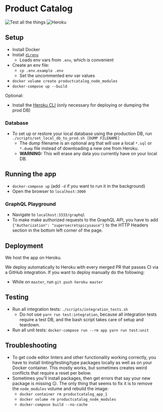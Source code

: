 # Product Catalog

![Test all the things](https://github.com/quiltyweb/productcatalog/workflows/Test%20all%20the%20things/badge.svg)
![Heroku](https://heroku-badge.herokuapp.com/?app=productcatalog)

## Setup

- Install Docker
- Install [`direnv`](https://direnv.net/)
  - Loads env vars from `.env`, which is convenient
- Create an env file:
  - `cp .env.example .env`
  - Set the uncommented env var values
- `docker volume create productcatalog_node_modules`
- `docker-compose up --build`

Optional:
- Install the [Heroku CLI](https://devcenter.heroku.com/articles/heroku-cli) (only necessary for deploying or dumping the prod DB)

### Database
- To set up or restore your local database using the production DB, run `./scripts/set_local_db_to_prod.sh [DUMP FILENAME]`
  - The dump filename is an optional arg that will use a local `*.sql` or `*.dump` file instead of downloading a new one from Heroku.
  - **WARNING:** This will erase any data you currently have on your local DB.

## Running the app

- `docker-compose up` (add `-d` if you want to run it in the background)
- Open the browser to `localhost:3000`

### GraphQL Playground
- Navigate to `localhost:3333/graphql`
- To make make authorized requests to the GraphQL API, you have to add `{"Authorization": "supersecretspicysauce"}` to the HTTP Headers section in the bottom left corner of the page.

## Deployment

We host the app on Heroku.

We deploy automatically to Heroku with every merged PR that passes CI via a GitHub integration. If you want to deploy manually do the following:
- While on `master`, run `git push heroku master`

## Testing

- Run all integration tests: `./scripts/integration_tests.sh`
  - Do not use `yarn run test:integration`, because all integration tests require a test DB, and the bash script takes care of setup and teardown.
- Run all unit tests: `docker-compose run --rm app yarn run test:unit`

## Troubleshooting

- To get code editor linters and other functionality working correctly, you have to install linting/testing/type packages locally as well as on your Docker container. This mostly works, but sometimes creates weird conflicts that require a reset per below.
- Sometimes you'll install packages, then get errors that say your new package is missing :expressionless:. The only thing that seems to fix it is to remove the `node_modules` volume and rebuild the image:
  - `docker container rm productcatalog_app_1`
  - `docker volume rm productcatalog_node_modules`
  - `docker-compose build --no-cache`

